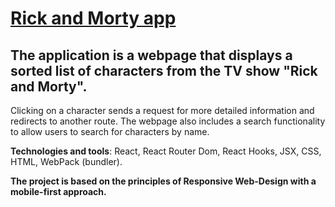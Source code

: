 # [Rick and Morty app](https://dimahryhorchuk.github.io)

## The application is a webpage that displays a sorted list of characters from the TV show "Rick and Morty". 
Clicking on a character sends a request for more detailed information and redirects to another route. The webpage also includes a search functionality to allow users to search for characters by name.

**Technologies and tools**: React, React Router Dom, React Hooks, JSX, CSS, HTML, WebPack (bundler).

**The project is based on the principles of Responsive Web-Design with a mobile-first approach.**


